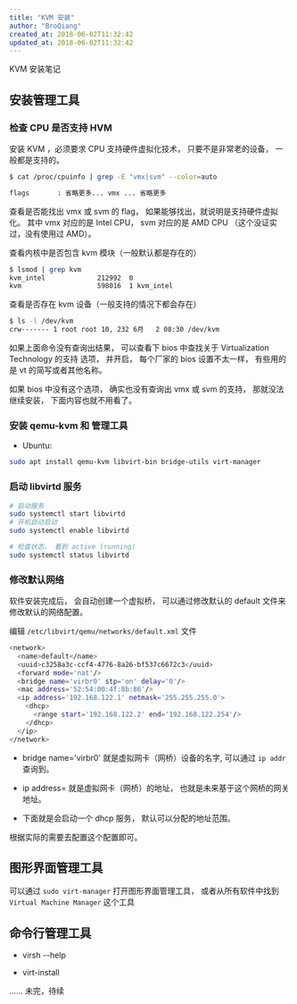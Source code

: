 ```yaml
---
title: "KVM 安装"
author: "BroQiang"
created_at: 2018-06-02T11:32:42
updated_at: 2018-06-02T11:32:42
---
```


KVM 安装笔记

## 安装管理工具

### 检查 CPU 是否支持 HVM

安装 KVM ，必须要求 CPU 支持硬件虚拟化技术， 只要不是非常老的设备， 一般都是支持的。

```bash
$ cat /proc/cpuinfo | grep -E "vmx|svm" --color=auto

flags		: 省略更多... vmx ... 省略更多
```

查看是否能找出 vmx 或 svm 的 flag， 如果能够找出，就说明是支持硬件虚拟化。
其中 vmx 对应的是 Intel CPU， svm 对应的是 AMD CPU （这个没证实过，没有使用过 AMD）。

查看内核中是否包含 kvm 模块（一般默认都是存在的）

```bash
$ lsmod | grep kvm
kvm_intel             212992  0
kvm                   598016  1 kvm_intel
```

查看是否存在 kvm 设备（一般支持的情况下都会存在）

```bash
$ ls -l /dev/kvm
crw------- 1 root root 10, 232 6月   2 08:30 /dev/kvm
```

如果上面命令没有查询出结果， 可以查看下 bios 中查找关于 Virtualization Technology 的支持
选项， 并开启， 每个厂家的 bios 设置不太一样， 有些用的是 vt 的简写或者其他名称。

如果 bios 中没有这个选项， 确实也没有查询出 vmx 或 svm 的支持， 那就没法继续安装，
下面内容也就不用看了。

### 安装 qemu-kvm 和 管理工具

- Ubuntu:

```bash
sudo apt install qemu-kvm libvirt-bin bridge-utils virt-manager
```

### 启动 libvirtd 服务

```bash
# 启动服务
sudo systemctl start libvirtd
# 开机自动启动
sudo systemctl enable libvirtd

# 检查状态， 看到 active (running)
sudo systemctl status libvirtd
```

### 修改默认网络

软件安装完成后， 会自动创建一个虚拟桥， 可以通过修改默认的 default 文件来修改默认的网络配置。

编辑 `/etc/libvirt/qemu/networks/default.xml` 文件

```bash
<network>
  <name>default</name>
  <uuid>c3258a3c-ccf4-4776-8a26-bf537c6672c3</uuid>
  <forward mode='nat'/>
  <bridge name='virbr0' stp='on' delay='0'/>
  <mac address='52:54:00:4f:8b:86'/>
  <ip address='192.168.122.1' netmask='255.255.255.0'>
    <dhcp>
      <range start='192.168.122.2' end='192.168.122.254'/>
    </dhcp>
  </ip>
</network>
```

- bridge name='virbr0' 就是虚拟网卡（网桥）设备的名字, 可以通过 `ip addr` 查询到。

- ip address= 就是虚拟网卡（网桥）的地址， 也就是未来基于这个网桥的网关地址。

- 下面就是会启动一个 dhcp 服务， 默认可以分配的地址范围。

根据实际的需要去配置这个配置即可。

## 图形界面管理工具

可以通过 `sudo virt-manager` 打开图形界面管理工具， 或者从所有软件中找到
`Virtual Machine Manager` 这个工具

## 命令行管理工具

- virsh --help

- virt-install

…… 未完，待续
